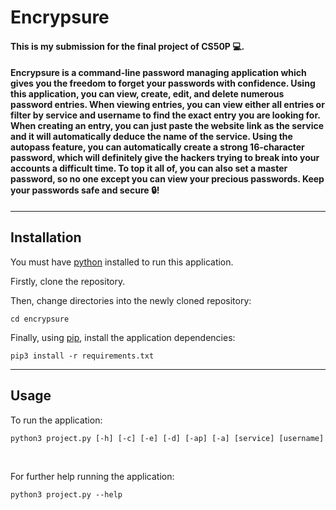 # Encrypsure

#### This is my submission for the final project of CS50P 💻.

#### Encrypsure is a command-line password managing application which gives you the freedom to forget your passwords with confidence. Using this application, you can view, create, edit, and delete numerous password entries. When viewing entries, you can view either all entries or filter by service and username to find the exact entry you are looking for. When creating an entry, you can just paste the website link as the service and it will automatically deduce the name of the service. Using the autopass feature, you can automatically create a strong 16-character password, which will definitely give the hackers trying to break into your accounts a difficult time. To top it all of, you can also set a master password, so no one except you can view your precious passwords. Keep your passwords safe and secure 🔒!

---

## Installation

You must have [python](https://www.python.org/) installed to run this application.

Firstly, clone the repository.

Then, change directories into the newly cloned repository:

```
cd encrypsure
```

Finally, using [pip](https://pip.pypa.io/en/stable/), install the application dependencies:

```
pip3 install -r requirements.txt
```

---

## Usage

To run the application:

```
python3 project.py [-h] [-c] [-e] [-d] [-ap] [-a] [service] [username]
```

<br>

For further help running the application:

```
python3 project.py --help
```
